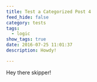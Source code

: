 ```yaml
---
title: Test a Categorized Post 4
feed_hide: false
category: tests
tags:
  - logic
show_tags: true
date: 2016-07-25 11:01:37
description: Howdy!

---
```

Hey there skipper!